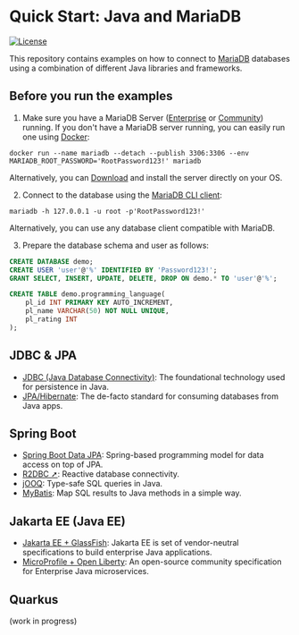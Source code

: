 # Quick Start: Java and MariaDB

[![License](https://img.shields.io/badge/License-MIT-blue.svg?style=plastic)](https://opensource.org/licenses/MIT)

This repository contains examples on how to connect to [MariaDB](https://mariadb.com) databases using a combination of different Java libraries and frameworks.

## Before you run the examples

1. Make sure you have a MariaDB Server ([Enterprise](https://mariadb.com/products/enterprise/) or [Community](https://mariadb.com/products/community-server/)) running. If you don't have a MariaDB server running, you can easily run one using [Docker](https://hub.docker.com/u/mariadb):

```Shell
docker run --name mariadb --detach --publish 3306:3306 --env MARIADB_ROOT_PASSWORD='RootPassword123!' mariadb
```

Alternatively, you can [Download](https://mariadb.com/downloads/) and install the server directly on your OS.

2. Connect to the database using the [MariaDB CLI client]([https://mariadb.com/downloads/tools/shell/](https://mariadb.com/kb/en/mariadb-client/)):

```shell
mariadb -h 127.0.0.1 -u root -p'RootPassword123!'
```

Alternatively, you can use any database client compatible with MariaDB.

3. Prepare the database schema and user as follows:

```sql
CREATE DATABASE demo;
CREATE USER 'user'@'%' IDENTIFIED BY 'Password123!';
GRANT SELECT, INSERT, UPDATE, DELETE, DROP ON demo.* TO 'user'@'%';

CREATE TABLE demo.programming_language(
	pl_id INT PRIMARY KEY AUTO_INCREMENT,
	pl_name VARCHAR(50) NOT NULL UNIQUE,
	pl_rating INT
);
```

## JDBC & JPA

- [JDBC (Java Database Connectivity)](jdbc/): The foundational technology used for persistence in Java.
- [JPA/Hibernate](jpa-hibernate/): The de-facto standard for consuming databases from Java apps.

## Spring Boot

- [Spring Boot Data JPA](spring-boot-jpa/): Spring-based programming model for data access on top of JPA.
- [R2DBC ➚](https://github.com/mariadb-developers/reactive-programming-java-examples): Reactive database connectivity.
- [jOOQ](spring-boot-jooq/): Type-safe SQL queries in Java.
- [MyBatis](spring-boot-mybatis/): Map SQL results to Java methods in a simple way.

## Jakarta EE (Java EE)

- [Jakarta EE + GlassFish](jakarta-ee/): Jakarta EE is set of vendor-neutral specifications to build enterprise Java applications.
- [MicroProfile + Open Liberty](microprofile/): An open-source community specification for Enterprise Java microservices.


## Quarkus

(work in progress)
